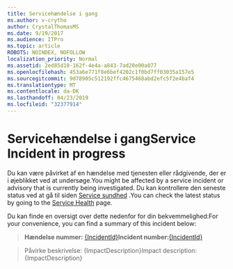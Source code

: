 ```yaml
---
title: Servicehændelse i gang
ms.author: v-crytho
author: CrystalThomasMS
ms.date: 9/19/2017
ms.audience: ITPro
ms.topic: article
ROBOTS: NOINDEX, NOFOLLOW
localization_priority: Normal
ms.assetid: 2ed85d10-162f-4e4a-a843-7ad20e00a077
ms.openlocfilehash: 453a6e771f8e6bef4202c1f0bd7ff03035a157e5
ms.sourcegitcommit: 9d78905c512192ffc4675468abd2efc5f2e4baf4
ms.translationtype: MT
ms.contentlocale: da-DK
ms.lasthandoff: 04/23/2019
ms.locfileid: "32377914"
---
```

# <a name="service-incident-in-progress"></a><span data-ttu-id="b9caa-102">Servicehændelse i gang</span><span class="sxs-lookup"><span data-stu-id="b9caa-102">Service Incident in progress</span></span>

<span data-ttu-id="b9caa-103">Du kan være påvirket af en hændelse med tjenesten eller rådgivende, der er i øjeblikket ved at undersøge.</span><span class="sxs-lookup"><span data-stu-id="b9caa-103">You might be affected by a service incident or advisory that is currently being investigated.</span></span> <span data-ttu-id="b9caa-104">Du kan kontrollere den seneste status ved at gå til siden [Service sundhed](https://admin.microsoft.com/adminportal/home#/servicehealth) .</span><span class="sxs-lookup"><span data-stu-id="b9caa-104">You can check the latest status by going to the [Service Health](https://admin.microsoft.com/adminportal/home#/servicehealth) page.</span></span> 
  
<span data-ttu-id="b9caa-105">Du kan finde en oversigt over dette nedenfor for din bekvemmelighed:</span><span class="sxs-lookup"><span data-stu-id="b9caa-105">For your convenience, you can find a summary of this incident below:</span></span>
  
> <span data-ttu-id="b9caa-106">**Hændelse nummer:** [{IncidentId}](https://admin.microsoft.com/adminportal/home#/servicehealth)</span><span class="sxs-lookup"><span data-stu-id="b9caa-106">**Incident number:**[{IncidentId}](https://admin.microsoft.com/adminportal/home#/servicehealth)</span></span>
    
> <span data-ttu-id="b9caa-107">Påvirke beskrivelse: {ImpactDescription}</span><span class="sxs-lookup"><span data-stu-id="b9caa-107">Impact description: {ImpactDescription}</span></span>
    

